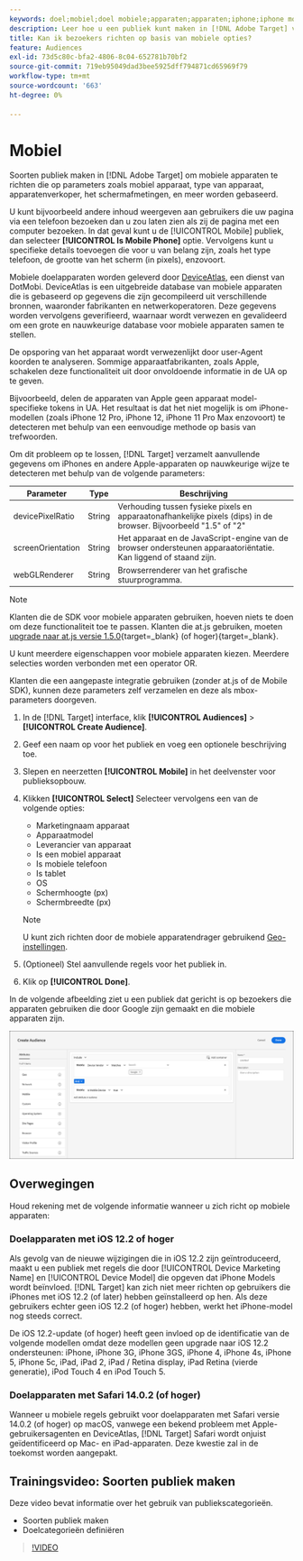 ```yaml
---
keywords: doel;mobiel;doel mobiele;apparaten;apparaten;iphone;iphone modellen;apparatenatlas;display breedte;display breedte;display hoogte;type apparaat;displayheight;phone;tablet;device model
description: Leer hoe u een publiek kunt maken in [!DNL Adobe Target] voor mobiele apparaten.
title: Kan ik bezoekers richten op basis van mobiele opties?
feature: Audiences
exl-id: 73d5c80c-bfa2-4806-8c04-652781b70bf2
source-git-commit: 719eb95049dad3bee5925dff794871cd65969f79
workflow-type: tm+mt
source-wordcount: '663'
ht-degree: 0%

---
```


# Mobiel

Soorten publiek maken in [!DNL Adobe Target] om mobiele apparaten te richten die op parameters zoals mobiel apparaat, type van apparaat, apparatenverkoper, het schermafmetingen, en meer worden gebaseerd.

U kunt bijvoorbeeld andere inhoud weergeven aan gebruikers die uw pagina via een telefoon bezoeken dan u zou laten zien als zij de pagina met een computer bezoeken. In dat geval kunt u de [!UICONTROL Mobile] publiek, dan selecteer **[!UICONTROL Is Mobile Phone]** optie. Vervolgens kunt u specifieke details toevoegen die voor u van belang zijn, zoals het type telefoon, de grootte van het scherm (in pixels), enzovoort.

Mobiele doelapparaten worden geleverd door [DeviceAtlas](https://deviceatlas.com/device-data/user-agent-tester), een dienst van DotMobi. DeviceAtlas is een uitgebreide database van mobiele apparaten die is gebaseerd op gegevens die zijn gecompileerd uit verschillende bronnen, waaronder fabrikanten en netwerkoperatoren. Deze gegevens worden vervolgens geverifieerd, waarnaar wordt verwezen en gevalideerd om een grote en nauwkeurige database voor mobiele apparaten samen te stellen.

De opsporing van het apparaat wordt verwezenlijkt door user-Agent koorden te analyseren. Sommige apparaatfabrikanten, zoals Apple, schakelen deze functionaliteit uit door onvoldoende informatie in de UA op te geven.

Bijvoorbeeld, delen de apparaten van Apple geen apparaat model-specifieke tokens in UA. Het resultaat is dat het niet mogelijk is om iPhone-modellen (zoals iPhone 12 Pro, iPhone 12, iPhone 11 Pro Max enzovoort) te detecteren met behulp van een eenvoudige methode op basis van trefwoorden.

Om dit probleem op te lossen, [!DNL Target] verzamelt aanvullende gegevens om iPhones en andere Apple-apparaten op nauwkeurige wijze te detecteren met behulp van de volgende parameters:

| Parameter | Type | Beschrijving |
|--- |--- |--- |
| devicePixelRatio | String | Verhouding tussen fysieke pixels en apparaatonafhankelijke pixels (dips) in de browser. Bijvoorbeeld &quot;1.5&quot; of &quot;2&quot; |
| screenOrientation | String | Het apparaat en de JavaScript-engine van de browser ondersteunen apparaatoriëntatie. Kan liggend of staand zijn. |
| webGLRenderer | String | Browserrenderer van het grafische stuurprogramma. |

>[!NOTE]
>
>Klanten die de SDK voor mobiele apparaten gebruiken, hoeven niets te doen om deze functionaliteit toe te passen. Klanten die at.js gebruiken, moeten [upgrade naar at.js versie 1.5.0](https://developer.adobe.com/target/implement/client-side/atjs/target-atjs-versions/){target=_blank} (of hoger){target=_blank}.

U kunt meerdere eigenschappen voor mobiele apparaten kiezen. Meerdere selecties worden verbonden met een operator OR.

Klanten die een aangepaste integratie gebruiken (zonder at.js of de Mobile SDK), kunnen deze parameters zelf verzamelen en deze als mbox-parameters doorgeven.

1. In de [!DNL Target] interface, klik **[!UICONTROL Audiences]** > **[!UICONTROL Create Audience]**.
1. Geef een naam op voor het publiek en voeg een optionele beschrijving toe.
1. Slepen en neerzetten **[!UICONTROL Mobile]** in het deelvenster voor publieksopbouw.
1. Klikken **[!UICONTROL Select]** Selecteer vervolgens een van de volgende opties:

   * Marketingnaam apparaat
   * Apparaatmodel
   * Leverancier van apparaat
   * Is een mobiel apparaat
   * Is mobiele telefoon
   * Is tablet
   * OS
   * Schermhoogte (px)
   * Schermbreedte (px)

   >[!NOTE]
   >
   >U kunt zich richten door de mobiele apparatendrager gebruikend [Geo-instellingen](/help/main/c-target/c-audiences/c-target-rules/geo.md#concept_5B4D99DE685348FB877929EE0F942670).

1. (Optioneel) Stel aanvullende regels voor het publiek in.
1. Klik op **[!UICONTROL Done]**.

In de volgende afbeelding ziet u een publiek dat gericht is op bezoekers die apparaten gebruiken die door Google zijn gemaakt en die mobiele apparaten zijn.

![Doelmobiele apparaten](assets/target_mobile.png)

## Overwegingen

Houd rekening met de volgende informatie wanneer u zich richt op mobiele apparaten:

### Doelapparaten met iOS 12.2 of hoger

Als gevolg van de nieuwe wijzigingen die in iOS 12.2 zijn geïntroduceerd, maakt u een publiek met regels die door [!UICONTROL Device Marketing Name] en [!UICONTROL Device Model] die opgeven dat iPhone Models wordt beïnvloed. [!DNL Target] kan zich niet meer richten op gebruikers die iPhones met iOS 12.2 (of later) hebben geïnstalleerd op hen. Als deze gebruikers echter geen iOS 12.2 (of hoger) hebben, werkt het iPhone-model nog steeds correct.

De iOS 12.2-update (of hoger) heeft geen invloed op de identificatie van de volgende modellen omdat deze modellen geen upgrade naar iOS 12.2 ondersteunen: iPhone, iPhone 3G, iPhone 3GS, iPhone 4, iPhone 4s, iPhone 5, iPhone 5c, iPad, iPad 2, iPad / Retina display, iPad Retina (vierde generatie), iPod Touch 4 en iPod Touch 5.

### Doelapparaten met Safari 14.0.2 (of hoger)

Wanneer u mobiele regels gebruikt voor doelapparaten met Safari versie 14.0.2 (of hoger) op macOS, vanwege een bekend probleem met Apple-gebruikersagenten en DeviceAtlas, [!DNL Target] Safari wordt onjuist geïdentificeerd op Mac- en iPad-apparaten. Deze kwestie zal in de toekomst worden aangepakt.

## Trainingsvideo: Soorten publiek maken

Deze video bevat informatie over het gebruik van publiekscategorieën.

* Soorten publiek maken
* Doelcategorieën definiëren

>[!VIDEO](https://video.tv.adobe.com/v/17392)
